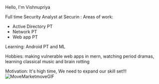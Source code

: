 Hello, I'm Vishnupriya  

Full time Security Analyst at Securin :
Areas of work:
- Active Directory PT
- Network PT
- Web app PT

Learning: Android PT and ML

Hobbies: making vulnerable web apps in mern, watching period dramas, learning classical music and brain rotting 

Motivation: It's high time, We need to expand our skill set!!! 
![MoveMarketmoveGIF](https://github.com/user-attachments/assets/bdc57c35-bdfd-4ae6-a9dd-f3e60c2d6aa5)


<!-- Proudly created with GPRM (https://gprm.itsvg.in) -->
